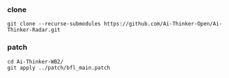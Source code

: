 ### clone
```
git clone --recurse-submodules https://github.com/Ai-Thinker-Open/Ai-Thinker-Radar.git
```

### patch
```
cd Ai-Thinker-WB2/
git apply ../patch/bfl_main.patch
```


